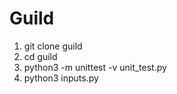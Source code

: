 # Guild
<ol>
 
<li>git clone guild</li>
<li>cd guild</li>
<li>python3 -m unittest -v unit_test.py</li>
<li>python3 inputs.py</li>
